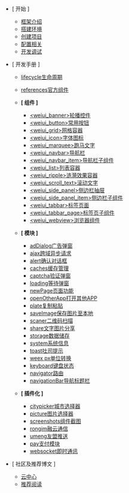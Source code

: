 - [ 开始 ]
    - [框架介绍](start/introduce)
    - [搭建环境](start/env)
    - [创建项目](start/create)
    - [配置相关](start/config)
    - [开发调试](start/debug)
    
- [ 开发手册 ]
    - [<span>lifecycle</span>生命周期](start/lifecycle)
    - [<span>references</span>官方组件](http://weex.apache.org/zh/docs/components/a.html)
    - <b>[ 组件 ]</b>
        - [<span>&lt;weiui_banner&gt;</span>轮播控件](component/weiui_banner)
        - [<span>&lt;weiui_button&gt;</span>常用按钮](component/weiui_button)
        - [<span>&lt;weiui_grid&gt;</span>网格容器](component/weiui_grid)
        - [<span>&lt;weiui_icon&gt;</span>字体图标](component/weiui_icon)
        - [<span>&lt;weiui_marquee&gt;</span>跑马文字](component/weiui_marquee)
        - [<span>&lt;weiui_navbar&gt;</span>导航栏](component/weiui_navbar)
        - [<span>&lt;weiui_navbar_item&gt;</span>导航栏子组件](component/weiui_navbar_item)
        - [<span>&lt;weiui_list&gt;</span>列表容器](component/weiui_list)
        - [<span>&lt;weiui_ripple&gt;</span>涟漪效果容器](component/weiui_ripple)
        - [<span>&lt;weiui_scroll_text&gt;</span>滚动文字](component/weiui_scroll_text)
        - [<span>&lt;weiui_side_panel&gt;</span>侧边栏抽屉](component/weiui_side_panel)
        - [<span>&lt;weiui_side_panel_item&gt;</span>侧边栏子组件](component/weiui_side_panel_item)
        - [<span>&lt;weiui_tabbar&gt;</span>标签页面](component/weiui_tabbar)
        - [<span>&lt;weiui_tabbar_page&gt;</span>标签页子组件](component/weiui_tabbar_page)
        - [<span>&lt;weiui_webview&gt;</span>浏览器组件](component/weiui_webview)
        
    - <b>[ 模块 ]</b>
        - [<span>adDialog</span>广告弹窗](module/adDialog)
        - [<span>ajax</span>跨域异步请求](module/ajax)
        - [<span>alert</span>确认对话框](module/alert)
        - [<span>caches</span>缓存管理](module/caches)
        - [<span>captcha</span>验证弹窗](module/captcha)
        - [<span>loading</span>等待弹窗](module/loading)
        - [<span>newPage</span>页面功能 <New date="20190318"></New>](module/newPage)
        - [<span>openOtherApp</span>打开其他APP](module/openOtherApp)
        - [<span>plate</span>复制粘贴](module/plate)
        - [<span>saveImage</span>保存图片至本地](module/saveImage)
        - [<span>scaner</span>二维码扫描](module/scaner)
        - [<span>share</span>文字图片分享](module/share)
        - [<span>storage</span>数据储存](module/storage)
        - [<span>system</span>系统信息](module/system)
        - [<span>toast</span>吐司提示](module/toast)
        - [<span>weex px</span>单位转换](module/weexpx)
        - [<span>keyboard</span>键盘状态](module/keyboard)
        - [<span>navigator</span>路由 <New date="20190318"></New>](module/navigator)
        - [<span>navigationBar</span>导航标题栏 <New date="20190318" />](module/navigationBar)

    - <b>[ 插件化 ]</b>
        - [<span>citypicker</span>城市选择器](module/plugin/citypicker)
        - [<span>picture</span>图片选择器](module/plugin/picture)
        - [<span>screenshots</span>组件截图](module/plugin/screenshots)
        - [<span>rongim</span>融云通信](module/plugin/rongim)
        - [<span>umeng</span>友盟推送](module/plugin/umeng)
        - [<span>pay</span>支付模块](module/plugin/pay)
        - [<span>websocket</span>即时通讯](module/plugin/websocket)
    
    <!-- - <b>[ 拓展模块 ]</b><span>暂不支持iOS</span>
        - [<span>appUtils</span>APP相关](module/expand/appUtils)
        - [<span>deviceUtils</span>设备相关](module/expand/deviceUtils)
        - [<span>keyboardUtils</span>键盘相关](module/expand/keyboardUtils)
        - [<span>networkUtils</span>网络相关](module/expand/networkUtils)
        - [<span>permissionUtils</span>权限相关](module/expand/permissionUtils)
        - [<span>phoneUtils</span>手机相关](module/expand/phoneUtils)
        - [<span>processUtils</span>进程相关](module/expand/processUtils)
        - [<span>screenUtils</span>屏幕相关](module/expand/screenUtils)
        - [<span>timeUtils</span>时间相关](module/expand/timeUtils)
        - [<span>cameraTool</span>摄像相关](module/expand/cameraTool)
        - [<span>locationTool</span>定位相关](module/expand/locationTool)
        - [<span>vibrateTool</span>震动相关](module/expand/vibrateTool) -->
    
- [ 社区及推荐博文 ]	
	- [云中心](https://app.weiui.cc/) 
	- [推荐阅读](recommend)    
    

